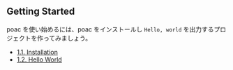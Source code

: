 ## Getting Started

poac を使い始めるには、poac をインストールし `Hello, world` を出力するプロジェクトを作ってみましょう。
* [1.1. Installation](installation.md)
* [1.2. Hello World](hello-world.md)
